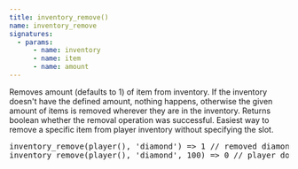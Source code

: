 ```yaml
---
title: inventory_remove()
name: inventory_remove
signatures:
  - params:
      - name: inventory
      - name: item
      - name: amount
---
```


Removes amount (defaults to 1) of item from inventory. If the inventory doesn't
have the defined amount, nothing happens, otherwise the given amount of items is
removed wherever they are in the inventory. Returns boolean whether the removal
operation was successful. Easiest way to remove a specific item from player
inventory without specifying the slot.

<pre>
inventory_remove(player(), 'diamond') => 1 // removed diamond from player inventory
inventory_remove(player(), 'diamond', 100) => 0 // player doesn't have 100 diamonds, nothing happened
</pre>
